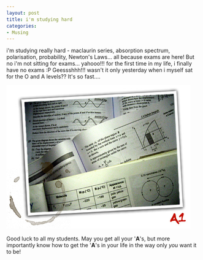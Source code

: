 ```yaml
---
layout: post
title: i'm studying hard
categories:
- Musing
---
```



i'm studying really hard - maclaurin series, absorption spectrum, polarisation, probability, Newton's Laws... all because exams are here! But no i'm not sitting for exams... yahooo!!! for the first time in my life, i finally have no exams :P Geessshhh!!! wasn't it only yesterday when i myself sat for the O and A levels?? It's so fast....

![](/img/tutoring_324897508937.jpg)

Good luck to all my students. May you get all your '**A**'s, but more importantly know how to get the '**A**'s in your life in the way only _you_ want it to be!
